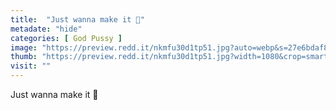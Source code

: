 ```yaml
---
title:  "Just wanna make it 🥺"
metadate: "hide"
categories: [ God Pussy ]
image: "https://preview.redd.it/nkmfu30d1tp51.jpg?auto=webp&s=27e6bdaf8522532b1878e3e0fa46914fd9d3ee7b"
thumb: "https://preview.redd.it/nkmfu30d1tp51.jpg?width=1080&crop=smart&auto=webp&s=239dea2f75847b5e4a7c19b062ec3b722eab756f"
visit: ""
---
```

Just wanna make it 🥺
